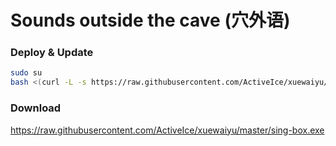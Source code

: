 # Sounds outside the cave (穴外语)

### Deploy & Update

``` bash
sudo su
bash <(curl -L -s https://raw.githubusercontent.com/ActiveIce/xuewaiyu/master/deploy.sh)
```

### Download

https://raw.githubusercontent.com/ActiveIce/xuewaiyu/master/sing-box.exe
